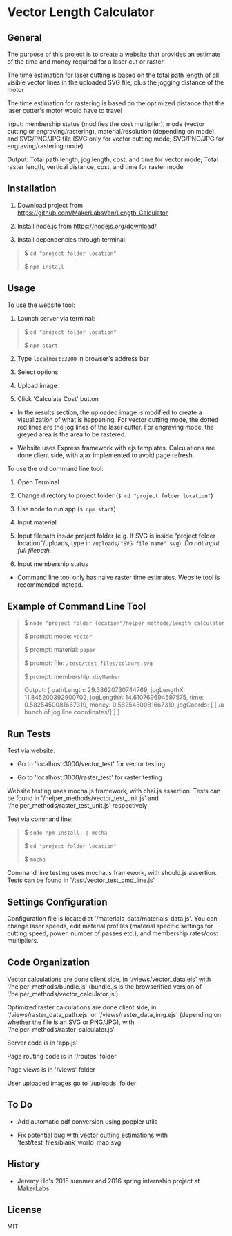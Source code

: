 Vector Length Calculator
========================

General
-------
The purpose of this project is to create a website that provides an estimate of the time and money required for a laser cut or raster

The time estimation for laser cutting is based on the total path length of all visible vector lines in the uploaded SVG file, plus the jogging distance of the motor 

The time estimation for rastering is based on the optimized distance that the laser cutter's motor would have to travel

Input: membership status (modifies the cost multiplier), mode (vector cutting or engraving/rastering), material/resolution (depending on mode), and SVG/PNG/JPG file (SVG only for vector cutting mode; SVG/PNG/JPG for engraving/rastering mode)

Output: Total path length, jog length, cost, and time for vector mode; Total raster length, vertical distance, cost, and time for raster mode

Installation
------------
1. Download project from https://github.com/MakerLabsVan/Length_Calculator

2. Install node.js from https://nodejs.org/download/

3. Install dependencies through terminal:
> $ `cd "project folder location"`
>
> $ `npm install`

Usage
-----
To use the website tool:

1. Launch server via terminal:
> $ `cd "project folder location"`
>
> $ `npm start`

2. Type `localhost:3000` in browser's address bar

3. Select options

4. Upload image

5. Click 'Calculate Cost' button

* In the results section, the uploaded image is modified to create a visualization of what is happening. For vector cutting mode, the dotted red lines are the jog lines of the laser cutter. For engraving mode, the greyed area is the area to be rastered.

* Website uses Express framework with ejs templates. Calculations are done client side, with ajax implemented to avoid page refresh.


To use the old command line tool:

1. Open Terminal

2. Change directory to project folder (`$ cd "project folder location"`)

3. Use node to run app (`$ npm start`)

4. Input material

5. Input filepath _inside_ project folder (e.g. If SVG is inside "project folder location"/uploads, type in `/uploads/"SVG file name".svg`). _Do not input full filepath._

6. Input membership status

* Command line tool only has naive raster time estimates. Website tool is recommended instead.

Example of Command Line Tool
----------------------------
> $ `node "project folder location"/helper_methods/length_calculator`
>
> $ prompt: mode: `vector`
>
> $ prompt: material: `paper`
>
> $ prompt: file: `/test/test_files/colours.svg`
>
> $ prompt: membership: `diyMember`
>
> Output:
> { pathLength: 29.38620730744769,
> jogLengthX: 11.845200392900702,
> jogLengthY: 14.610769694597575,
> time: 0.5825450081667319,
> money: 0.5825450081667319,
> jogCoords: 
>  [ [ /a bunch of jog line coordinates/] ] }

Run Tests
---------
Test via website:

* Go to 'localhost:3000/vector_test' for vector testing

* Go to 'localhost:3000/raster_test' for raster testing

Website testing uses mocha.js framework, with chai.js assertion. Tests can be found in '/helper_methods/vector_test_unit.js' and '/helper_methods/raster_test_unit.js' respectively

Test via command line:
> $ `sudo npm install -g mocha`
>
> $ `cd "project folder location"`
>
> $ `mocha`

Command line testing uses mocha.js framework, with should.js assertion. Tests can be found in '/test/vector_test_cmd_line.js'

Settings Configuration
----------------------
Configuration file is located at '/materials_data/materials_data.js'. You can change laser speeds, edit material profiles (material specific settings for cutting speed, power, number of passes etc.), and membership rates/cost multipliers.

Code Organization
-----------------
Vector calculations are done client side, in '/views/vector_data.ejs' with '/helper_methods/bundle.js' (bundle.js is the browserified version of '/helper_methods/vector_calculator.js')

Optimized raster calculations are done client side, in '/views/raster_data_path.ejs' or '/views/raster_data_img.ejs' (depending on whether the file is an SVG or PNG/JPG), with '/helper_methods/raster_calculator.js'

Server code is in 'app.js'

Page routing code is in '/routes' folder

Page views is in '/views' folder

User uploaded images go to '/uploads' folder

To Do
-----
* Add automatic pdf conversion using poppler utils

* Fix potential bug with vector cutting estimations with 'test/test_files/blank_world_map.svg'

History
-------
* Jeremy Ho's 2015 summer and 2016 spring internship project at MakerLabs

License
-------
MIT